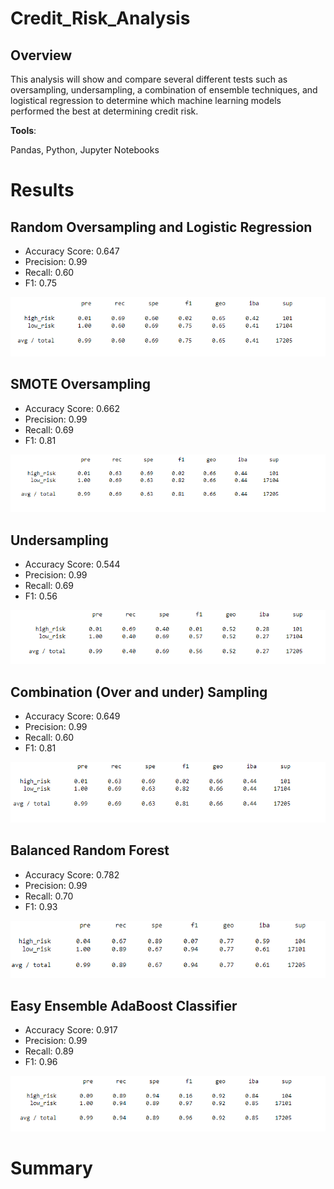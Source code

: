 # Credit_Risk_Analysis

## Overview 
This analysis will show and compare several different tests such as oversampling, undersampling, a combination of ensemble techniques, and logistical regression to determine which machine learning models performed the best at determining credit risk. 

__Tools__:

Pandas, Python, Jupyter Notebooks
# Results

## Random Oversampling and Logistic Regression
- Accuracy Score: 0.647
- Precision: 0.99
- Recall: 0.60
- F1: 0.75

![](Resources/Random_OverSampling.PNG)

## SMOTE Oversampling
- Accuracy Score: 0.662
- Precision: 0.99
- Recall: 0.69
- F1: 0.81

![](Resources/Smote_OverSampling.PNG)

## Undersampling
- Accuracy Score: 0.544
- Precision: 0.99
- Recall: 0.69
- F1: 0.56

![](Resources/UnderSampling.PNG)

## Combination (Over and under) Sampling 
- Accuracy Score: 0.649
- Precision: 0.99
- Recall: 0.60
- F1: 0.81

![](Resources/Combination_Sampling.PNG)

## Balanced Random Forest
- Accuracy Score: 0.782
- Precision: 0.99
- Recall: 0.70
- F1: 0.93

![](Resources/Balanced_Random_Forest.PNG)

## Easy Ensemble AdaBoost Classifier
- Accuracy Score: 0.917
- Precision: 0.99
- Recall: 0.89
- F1: 0.96

![](Resources/Easy_Ensemble_AdaBoost.PNG)

# Summary
